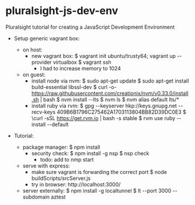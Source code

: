 # pluralsight-js-dev-env
Pluralsight tutorial for creating a JavaScript Development Environment

- Setup generic vagrant box:
  - on host:
    - new vagrant box:
      $ vagrant init ubuntu/trusty64; vagrant up --provider virtualbox
      $ vagrant ssh
      - I had to increase memory to 1024
  - on guest:
    - install node via nvm:
      $ sudo apt-get update
      $ sudo apt-get install build-essential libssl-dev
      $ curl -o- https://raw.githubusercontent.com/creationix/nvm/v0.33.0/install.sh | bash
      $ nvm install --lts
      $ nvm ls
      $ nvm alias default lts/*
    - install ruby via rvm:
      $ gpg --keyserver hkp://keys.gnupg.net --recv-keys 409B6B1796C275462A1703113804BB82D39DC0E3
      $ \curl -sSL https://get.rvm.io | bash -s stable
      $ rvm use ruby --install --default

- Tutorial:
  - package manager:
    $ npm install
    - security check:
      $ npm install -g nsp
      $ nsp check
      - todo: add to nmp start
  - serve with express:
    - make sure vagrant is forwarding the correct port
    $ node buildScripts/srcServer.js
    - try in browser: http://localhost:3000/
  - server externally:
    $ npm install -g localtunnel
    $ lt --port 3000 --subdomain aztest




